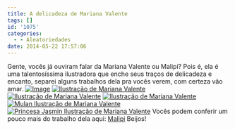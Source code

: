 ```yaml
---
title: A delicadeza de Mariana Valente
tags: []
id: '1075'
categories:
  - - Aleatoriedades
date: 2014-05-22 17:57:06
---
```


Gente, vocês já ouviram falar da Mariana Valente ou Malipi? Pois é, ela é uma talentosíssima ilustradora que enche seus traços de delicadeza e encanto, separei alguns trabalhos dela pra vocês verem, com certeza vão amar. [![Image](http://162.243.62.160/wp-content/uploads/2014/05/01.jpg?w=650)](http://162.243.62.160/wp-content/uploads/2014/05/01.jpg) [![Ilustração de Mariana Valente](http://162.243.62.160/wp-content/uploads/2014/05/02.jpg?w=650)](http://162.243.62.160/wp-content/uploads/2014/05/02.jpg) [![Ilustração de Mariana Valente](http://162.243.62.160/wp-content/uploads/2014/05/03.jpg?w=650)](http://162.243.62.160/wp-content/uploads/2014/05/03.jpg) [![Ilustração de Mariana Valente](http://162.243.62.160/wp-content/uploads/2014/05/04.jpg?w=650)](http://162.243.62.160/wp-content/uploads/2014/05/04.jpg) [![Mulan Ilustração de Mariana Valente](http://162.243.62.160/wp-content/uploads/2014/05/05.jpg?w=650)](http://162.243.62.160/wp-content/uploads/2014/05/05.jpg) [![Princesa Jasmin Ilustração de Mariana Valente](http://162.243.62.160/wp-content/uploads/2014/05/06.jpg?w=650)](http://162.243.62.160/wp-content/uploads/2014/05/06.jpg) Vocês podem conferir um pouco mais do trabalho dela aqui: [Malipi](http://www.malipi.com "Malipi") Beijos!